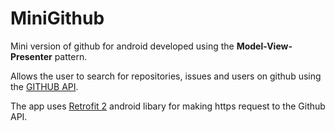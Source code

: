 # MiniGithub
Mini version of github for android developed using the **Model-View-Presenter** pattern.   

Allows the user to search for repositories, issues and users on github using the [GITHUB API](https://api.github.com/).

The app uses [Retrofit 2](http://square.github.io/retrofit/) android libary for making https request to the Github API.
